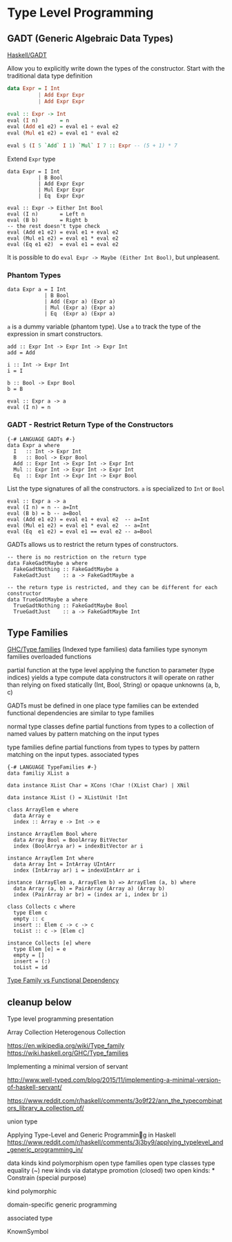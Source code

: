 # Type Level Programming

## GADT (Generic Algebraic Data Types)

[Haskell/GADT](https://en.wikibooks.org/wiki/Haskell/GADT)

Allow you to explicitly write down the types of the constructor. Start with the traditional data type definition

```Haskell
data Expr = I Int
          | Add Expr Expr
          | Add Expr Expr

eval :: Expr -> Int
eval (I n)       = n
eval (Add e1 e2) = eval e1 + eval e2
eval (Mul e1 e2) = eval e1 * eval e2

eval $ (I 5 `Add` I 1) `Mul` I 7 :: Expr -- (5 + 1) * 7
```

Extend `Expr` type

```
data Expr = I Int
          | B Bool
          | Add Expr Expr
          | Mul Expr Expr
          | Eq  Expr Expr
```

```
eval :: Expr -> Either Int Bool
eval (I n)       = Left n
eval (B b)       = Right b
-- the rest doesn't type check
eval (Add e1 e2) = eval e1 + eval e2
eval (Mul e1 e2) = eval e1 * eval e2
eval (Eq e1 e2)  = eval e1 = eval e2
```

It is possible to do `eval Expr -> Maybe (Either Int Bool)`, but unpleasent.

### Phantom Types

```
data Expr a = I Int
            | B Bool
            | Add (Expr a) (Expr a)
            | Mul (Expr a) (Expr a)
            | Eq  (Expr a) (Expr a)
```

`a` is a dummy variable (phantom type). Use `a` to track the type of the expression in smart constructors.

```
add :: Expr Int -> Expr Int -> Expr Int
add = Add

i :: Int -> Expr Int
i = I

b :: Bool -> Expr Bool
b = B

eval :: Expr a -> a
eval (I n) = n
```

### GADT - Restrict Return Type of the Constructors

```
{-# LANGUAGE GADTs #-}
data Expr a where
  I   :: Int -> Expr Int
  B   :: Bool -> Expr Bool
  Add :: Expr Int -> Expr Int -> Expr Int
  Mul :: Expr Int -> Expr Int -> Expr Int
  Eq  :: Expr Int -> Expr Int -> Expr Bool
```

List the type signatures of all the constructors. `a` is specialized to `Int` or `Bool`

```
eval :: Expr a -> a
eval (I n) = n -- a=Int
eval (B b) = b -- a=Bool
eval (Add e1 e2) = eval e1 + eval e2  -- a=Int
eval (Mul e1 e2) = eval e1 * eval e2  -- a=Int
eval (Eq  e1 e2) = eval e1 == eval e2 -- a=Bool
```

GADTs allows us to restrict the return types of constructors.

```
-- there is no restriction on the return type
data FakeGadtMaybe a where
  FakeGadtNothing :: FakeGadtMaybe a
  FakeGadtJust    :: a -> FakeGadtMaybe a

-- the return type is restricted, and they can be different for each constructor
data TrueGadtMaybe a where
  TrueGadtNothing :: FakeGadtMaybe Bool
  TrueGadtJust    :: a -> FakeGadtMaybe Int

```

## Type Families

[GHC/Type families](https://wiki.haskell.org/GHC/Type_families)
(Indexed type families)
data families
type synonym families
overloaded functions

partial function at the type level
applying the function to parameter (type indices) yields a type
compute data constructors it will operate on rather than relying on fixed statically (Int, Bool, String) or opaque unknowns (a, b, c)

GADTs must be defined in one place
type families can be extended
functional dependencies are similar to type families

normal type classes define partial functions from types to a collection of named values by pattern matching on the input types

type families define partial functions from types to types by pattern matching on the input types.
associated types

```
{-# LANGUAGE TypeFamilies #-}
data familiy XList a

data instance XList Char = XCons !Char !(XList Char) | XNil

data instance XList () = XListUnit !Int
```

```
class ArrayElem e where
  data Array e
  index :: Array e -> Int -> e
  
instance ArrayElem Bool where
  data Array Bool = BoolArray BitVector
  index (BoolArrya ar) = indexBitVector ar i
  
instance ArrayElem Int where
  data Array Int = IntArray UIntArr
  index (IntArray ar) i = indexUIntArr ar i

instance (ArrayElem a, ArrayElem b) => ArrayElem (a, b) where
  data Array (a, b) = PairArray (Array a) (Array b)
  index (PairArray ar br) = (index ar i, index br i)

class Collects c where
  type Elem c
  empty :: c
  insert :: Elem c -> c -> c
  toList :: c -> [Elem c]
  
instance Collects [e] where
  type Elem [e] = e
  empty = []
  insert = (:)
  toList = id
```


[Type Family vs Functional Dependency](https://ghc.haskell.org/trac/ghc/wiki/TFvsFD)


## cleanup below

Type level programming presentation

Array 
Collection
Heterogenous Collection

https://en.wikipedia.org/wiki/Type_family
https://wiki.haskell.org/GHC/Type_families

Implementing a minimal version of servant

http://www.well-typed.com/blog/2015/11/implementing-a-minimal-version-of-haskell-servant/

https://www.reddit.com/r/haskell/comments/3o9f22/ann_the_typecombinators_library_a_collection_of/

union type

Applying Type-Level and Generic Programming in Haskell
https://www.reddit.com/r/haskell/comments/3j3by9/applying_typelevel_and_generic_programming_in/


data kinds
kind polymorphism
open type families
open type classes
type equality (~)
new kinds via datatype promotion (closed)
two open kinds: 
  *
  Constrain (special purpose)

kind polymorphic

domain-specific generic programming

associated type

KnownSymbol